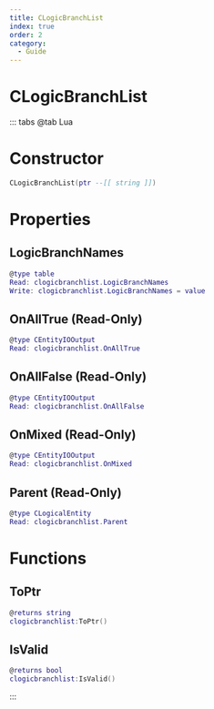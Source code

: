 ```yaml
---
title: CLogicBranchList
index: true
order: 2
category:
  - Guide
---
```


# CLogicBranchList

::: tabs
@tab Lua
# Constructor
```lua
CLogicBranchList(ptr --[[ string ]])
```
# Properties
## LogicBranchNames 
```lua
@type table
Read: clogicbranchlist.LogicBranchNames
Write: clogicbranchlist.LogicBranchNames = value
```
## OnAllTrue (Read-Only)
```lua
@type CEntityIOOutput
Read: clogicbranchlist.OnAllTrue
```
## OnAllFalse (Read-Only)
```lua
@type CEntityIOOutput
Read: clogicbranchlist.OnAllFalse
```
## OnMixed (Read-Only)
```lua
@type CEntityIOOutput
Read: clogicbranchlist.OnMixed
```
## Parent (Read-Only)
```lua
@type CLogicalEntity
Read: clogicbranchlist.Parent
```
# Functions
## ToPtr
```lua
@returns string
clogicbranchlist:ToPtr()
```
## IsValid
```lua
@returns bool
clogicbranchlist:IsValid()
```

:::